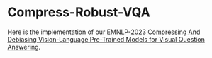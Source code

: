 # Compress-Robust-VQA
Here is the implementation of our EMNLP-2023 [Compressing And Debiasing Vision-Language Pre-Trained Models for Visual Question Answering](https://arxiv.org/abs/2210.14558). 
